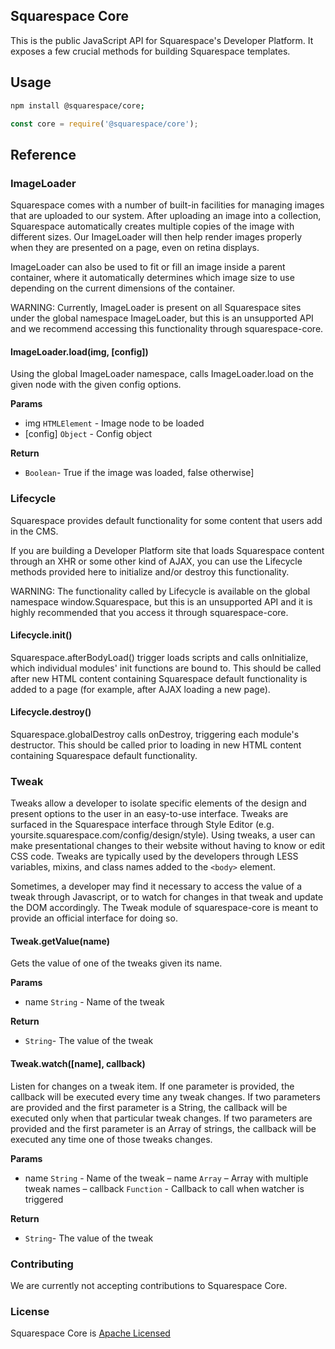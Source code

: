 Squarespace Core
------------------------------

This is the public JavaScript API for Squarespace's Developer Platform. It exposes a few crucial methods for building Squarespace templates.

## Usage

````sh
npm install @squarespace/core;
````

````js
const core = require('@squarespace/core');
````

## Reference

### ImageLoader

Squarespace comes with a number of built-in facilities for managing images that are uploaded to our system. After uploading an image into a collection, Squarespace automatically creates multiple copies of the image with different sizes. Our ImageLoader will then help render images properly when they are presented on a page, even on retina displays.

ImageLoader can also be used to fit or fill an image inside ​a parent container, where it automatically determines which image size to use depending on the current dimensions of the container.

WARNING:
Currently, ImageLoader is present on all Squarespace sites under the global namespace ImageLoader, but this is an unsupported API and we recommend accessing this functionality through squarespace-core.

#### ImageLoader.load(img, [config])
Using the global ImageLoader namespace, calls ImageLoader.load on the given node with the given config options.

**Params**
- img `HTMLElement` - Image node to be loaded
- [config] `Object` - Config object

**Return**
- `Boolean`- True if the image was loaded, false otherwise]

### Lifecycle
Squarespace provides default functionality for some content that users add in the CMS. 

If you are building a Developer Platform site that loads Squarespace content through an XHR or some other kind of AJAX, you can use the Lifecycle methods provided here to initialize and/or destroy this functionality.

WARNING:
The functionality called by Lifecycle is available on the global namespace window.Squarespace, but this is an unsupported API and it is highly recommended that you access it through squarespace-core.

#### Lifecycle.init()
Squarespace.afterBodyLoad() trigger loads scripts and calls onInitialize, which individual modules' init functions are bound to. This should be called after new HTML content containing Squarespace default functionality is added to a page (for example, after AJAX loading a new page).

#### Lifecycle.destroy()
Squarespace.globalDestroy calls onDestroy, triggering each module's destructor. This should be called prior to loading in new HTML content containing Squarespace default functionality.

### Tweak
Tweaks allow a developer to isolate specific elements of the design and present options to the user in an easy-to-use interface. Tweaks are surfaced in the Squarespace interface through Style Editor (e.g. yoursite.squarespace.com/config/design/style). Using tweaks, a user can make presentational changes to their website without having to know or edit CSS code. Tweaks are typically used by the developers through LESS variables, mixins, and class names added to the `<body>` element.

Sometimes, a developer may find it necessary to access the value of a tweak through Javascript, or to watch for changes in that tweak and update the DOM accordingly. The Tweak module of squarespace-core is meant to provide an official interface for doing so.

#### Tweak.getValue(name)
Gets the value of one of the tweaks given its name.

**Params**
- name `String` - Name of the tweak

**Return**
- `String`- The value of the tweak

#### Tweak.watch([name], callback)
Listen for changes on a tweak item. If one parameter is provided, the callback will be executed every time any tweak changes. If two parameters are provided and the first parameter is a String, the callback will be executed only when that particular tweak changes. If two parameters are provided and the first parameter is an Array of strings, the callback will be executed any time one of those tweaks changes.

**Params**
- name `String` - Name of the tweak
– name `Array` – Array with multiple tweak names
– callback `Function` - Callback to call when watcher is triggered

**Return**
- `String`- The value of the tweak


### Contributing
We are currently not accepting contributions to Squarespace Core.

### License
Squarespace Core is [Apache Licensed](http://www.apache.org/licenses/LICENSE-2.0.html)